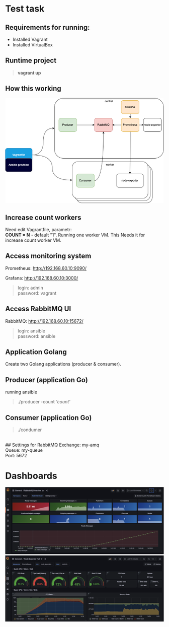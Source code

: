 # Test task

## Requirements for running:
- Installed Vagrant
- Installed VirtualBox

## Runtime project

> **vagrant up**<br>

## How this working
![This is an image](images/scheme.png)
<br>

## Increase count workers
Need edit Vagrantfile, parametr:<br>
**COUNT = N** - default "1". Running one worker VM. This Needs it for increase count worker VM.

## Access monitoring system
Prometheus:
http://192.168.60.10:9090/

Grafana:
http://192.168.60.10:3000/
>login: admin<br>
>password: vagrant

## Access RabbitMQ UI
RabbitMQ:
http://192.168.60.10:15672/
> login: ansible<br>
> password: ansible

## Application Golang

Create two Golang applications (producer & consumer).
## Producer (application Go)
running ansible
> ./producer -count *'count'*
## Consumer (application Go)
> ./condumer 
<br>
## Settings for RabbitMQ
Exchange: my-amq<br>
Queue: my-queue<br>
Port: 5672

# Dashboards
![This is an image](images/rabbitmq.png)
![This is an image](images/node_exporter.png)




